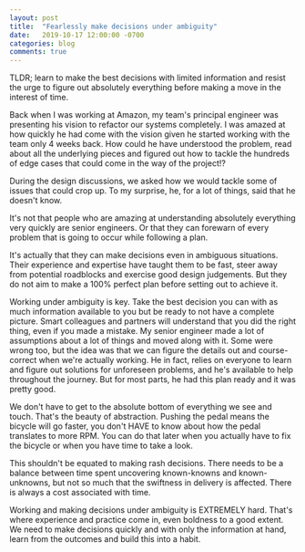 ```yaml
---
layout: post
title:  "Fearlessly make decisions under ambiguity"
date:   2019-10-17 12:00:00 -0700
categories: blog
comments: true
---
```


TLDR; learn to make the best decisions with limited information and resist the urge to figure out absolutely everything before making a move in the interest of time.

Back when I was working at Amazon, my team's principal engineer was presenting his vision to refactor our systems completely. I was amazed at how quickly he had come with the vision given he started working with the team only 4 weeks back. How could he have understood the problem, read about all the underlying pieces and figured out how to tackle the hundreds of edge cases that could come in the way of the project!?

During the design discussions, we asked how we would tackle some of issues that could crop up. To my surprise, he, for a lot of things, said that he doesn't know.

It's not that people who are amazing at understanding absolutely everything very quickly are senior engineers. Or that they can forewarn of every problem that is going to occur while following a plan. 

It's actually that they can make decisions even in ambiguous situations. Their experience and expertise have taught them to be fast, steer away from potential roadblocks and exercise good design judgements. But they do not aim to make a 100% perfect plan before setting out to achieve it. 

Working under ambiguity is key. Take the best decision you can with as much information available to you but be ready to not have a complete picture. Smart colleagues and partners will understand that you did the right thing, even if you made a mistake. My senior engineer made a lot of assumptions about a lot of things and moved along with it. Some were wrong too, but the idea was that we can figure the details out and course-correct when we're actually working. He in fact, relies on everyone to learn and figure out solutions for unforeseen problems, and he's available to help throughout the journey. But for most parts, he had this plan ready and it was pretty good.

We don't have to get to the absolute bottom of everything we see and touch. That's the beauty of abstraction. Pushing the pedal means the bicycle will go faster, you don't HAVE to know about how the pedal translates to more RPM. You can do that later when you actually have to fix the bicycle or when you have time to take a look.

This shouldn't be equated to making rash decisions. There needs to be a balance between time spent uncovering known-knowns and known-unknowns, but not so much that the swiftness in delivery is affected. There is always a cost associated with time. 

Working and making decisions under ambiguity is EXTREMELY hard. That's where experience and practice come in, even boldness to a good extent. We need to make decisions quickly and with only the information at hand, learn from the outcomes and build this into a habit. 
